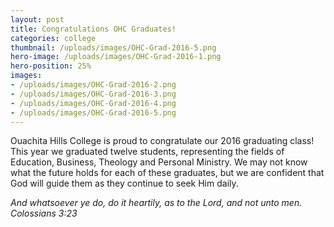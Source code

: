 ```yaml
---
layout: post
title: Congratulations OHC Graduates!
categories: college
thumbnail: /uploads/images/OHC-Grad-2016-5.png
hero-image: /uploads/images/OHC-Grad-2016-1.png
hero-position: 25%
images:
- /uploads/images/OHC-Grad-2016-2.png
- /uploads/images/OHC-Grad-2016-3.png
- /uploads/images/OHC-Grad-2016-4.png
- /uploads/images/OHC-Grad-2016-5.png
---
```


Ouachita Hills College is proud to congratulate our 2016 graduating class! This
year we graduated twelve students, representing the fields of Education, Business,
Theology and Personal Ministry. We may not know what the future holds for each of
these graduates, but we are confident that God will guide them as they continue to
seek Him daily.

*And whatsoever ye do, do it heartily, as to the Lord, and not unto men.*
*Colossians 3:23*
